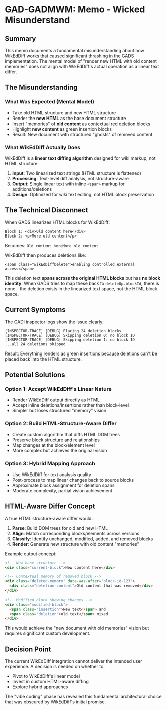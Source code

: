 # GAD-GADMWM: Memo - Wicked Misunderstand

## Summary

This memo documents a fundamental misunderstanding about how WikEdDiff works that caused significant thrashing in the GADS implementation. The mental model of "render new HTML with old content memories" does not align with WikEdDiff's actual operation as a linear text differ.

## The Misunderstanding

### What Was Expected (Mental Model)
- Take old HTML structure and new HTML structure
- Render the **new HTML** as the base document structure  
- Insert "memories" of **old content** as contextual red deletion blocks
- Highlight **new content** as green insertion blocks
- Result: New document with structured "ghosts" of removed content

### What WikEdDiff Actually Does
WikEdDiff is a **linear text diffing algorithm** designed for wiki markup, not HTML structure:

1. **Input**: Two linearized text strings (HTML structure is flattened)
2. **Processing**: Text-level diff analysis, not structure-aware
3. **Output**: Single linear text with inline `<span>` markup for additions/deletions
4. **Design**: Optimized for wiki text editing, not HTML block preservation

## The Technical Disconnect

When GADS linearizes HTML blocks for WikEdDiff:
```
Block 1: <div>Old content here</div>
Block 2: <p>More old content</p>
```
Becomes: `Old content hereMore old content`

WikEdDiff then produces deletions like:
```
<span class="wikEdDiffDelete">enabling controlled external access</span>
```

This deletion text **spans across the original HTML blocks** but has **no block identity**. When GADS tries to map these back to `deleteOp.blockId`, there is none - the deletion exists in the linearized text space, not the HTML block space.

## Current Symptoms

The GADI inspector logs show the issue clearly:
```
[INSPECTOR-TRACE] [DEBUG] Placing 24 deletion blocks
[INSPECTOR-TRACE] [DEBUG] Skipping deletion 0: no block ID
[INSPECTOR-TRACE] [DEBUG] Skipping deletion 1: no block ID
...all 24 deletions skipped
```

Result: Everything renders as green insertions because deletions can't be placed back into the HTML structure.

## Potential Solutions

### Option 1: Accept WikEdDiff's Linear Nature
- Render WikEdDiff output directly as HTML
- Accept inline deletions/insertions rather than block-level
- Simpler but loses structured "memory" vision

### Option 2: Build HTML-Structure-Aware Differ  
- Create custom algorithm that diffs HTML DOM trees
- Preserve block structure and relationships
- Map changes at the block/element level
- More complex but achieves the original vision

### Option 3: Hybrid Mapping Approach
- Use WikEdDiff for text analysis quality
- Post-process to map linear changes back to source blocks
- Approximate block assignment for deletion spans
- Moderate complexity, partial vision achievement

## HTML-Aware Differ Concept

A true HTML structure-aware differ would:

1. **Parse**: Build DOM trees for old and new HTML
2. **Align**: Match corresponding blocks/elements across versions
3. **Classify**: Identify unchanged, modified, added, and removed blocks
4. **Render**: Generate new structure with old content "memories"

Example output concept:
```html
<!-- New base structure -->
<div class="current-block">New content here</div>

<!-- Contextual memory of removed block -->
<div class="deleted-memory" data-was-after="block-id-123">
  <div class="deletion-content">Old content that was removed</div>
</div>

<!-- Modified block showing changes -->
<div class="modified-block">
  <span class="insertion">New text</span> and 
  <span class="deletion">old text</span> mixed
</div>
```

This would achieve the "new document with old memories" vision but requires significant custom development.

## Decision Point

The current WikEdDiff integration cannot deliver the intended user experience. A decision is needed on whether to:
- Pivot to WikEdDiff's linear model
- Invest in custom HTML-aware diffing
- Explore hybrid approaches

The "vibe coding" phase has revealed this fundamental architectural choice that was obscured by WikEdDiff's initial promise.